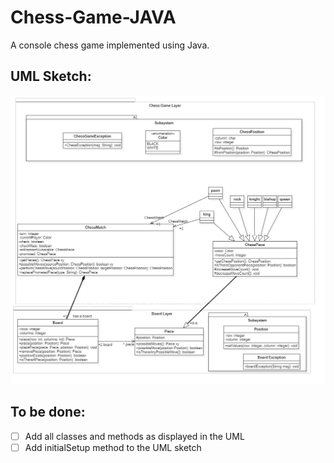 # Chess-Game-JAVA

A console chess game implemented using Java.

## UML Sketch:

![UML-Sketch](./UML-sketch.png)

## To be done:

- [ ] Add all classes and methods as displayed in the UML
- [ ] Add initialSetup method to the UML sketch

